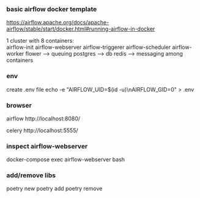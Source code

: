 ### basic airflow docker template
https://airflow.apache.org/docs/apache-airflow/stable/start/docker.html#running-airflow-in-docker

1 cluster with 8 containers: \
airflow-init
airflow-webserver
airflow-triggerer
airflow-scheduler
airflow-worker
flower --> queuing
postgres --> db
redis --> messaging among containers

### env
create .env file
echo -e "AIRFLOW_UID=$(id -u)\nAIRFLOW_GID=0" > .env

### browser
airflow
http://localhost:8080/

celery
http://localhost:5555/

### inspect airflow-webserver
docker-compose exec airflow-webserver bash

### add/remove libs
poetry new <projectname> 
poetry add <libname>
poetry remove <libname>